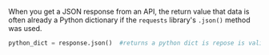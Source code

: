 
When you get a JSON response from an API, the return value that data is often already a Python dictionary if the `requests` library's `.json()` method was used.

``` python 
python_dict = response.json()  #returns a python dict is repose is valid json
```

